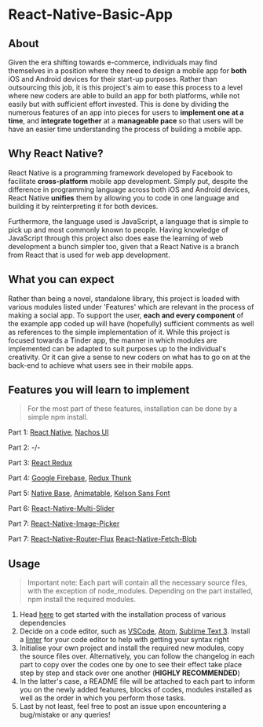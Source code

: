 # React-Native-Basic-App

## About
Given the era shifting towards e-commerce, individuals may find themselves in a position where they need to design a mobile app for **both** iOS and Android devices for their start-up purposes. Rather than outsourcing this job, it is this project's aim to ease this process to a level where new coders are able to build an app for both platforms, while not easily but with sufficient effort invested. This is done by dividing the numerous features of an app into pieces for users to **implement one at a time**, and **integrate together** at a **manageable pace** so that users will be have an easier time understanding the process of building a mobile app.

## Why React Native?
React Native is a programming framework developed by Facebook to facilitate **cross-platform** mobile app development. Simply put, despite the difference in programming language across both iOS and Android devices, React Native **unifies** them by allowing you to code in one language and building it by reinterpreting it for both devices. 

Furthermore, the language used is JavaScript, a language that is simple to pick up and most commonly known to people. Having knowledge of JavaScript through this project also does ease the learning of web development a bunch simpler too, given that a React Native is a branch from React that is used for web app development. 

## What you can expect
Rather than being a novel, standalone library, this project is loaded with various modules listed under 'Features' which are relevant in the process of making a social app. To support the user, **each and every component** of the example app coded up will have (hopefully) sufficient comments as well as references to the simple implementation of it. While this project is focused towards a Tinder app, the manner in which modules are implemented can be adapted to suit purposes up to the individual's creativity. Or it can give a sense to new coders on what has to go on at the back-end to achieve what users see in their mobile apps. 

## Features you will learn to implement
> For the most part of these features, installation can be done by a simple npm install.

Part 1:
[React Native](https://github.com/facebook/react-native/releases/tag/v0.51.0-rc.0), 
[Nachos UI](https://github.com/avocode/nachos-ui)

Part 2:
-/-

Part 3:
[React Redux](https://github.com/reactjs/react-redux)

Part 4:
[Google Firebase](https://firebase.google.com/), 
[Redux Thunk](https://github.com/gaearon/redux-thunk)

Part 5:
[Native Base](https://github.com/GeekyAnts/NativeBase), 
[Animatable](https://github.com/oblador/react-native-animatable), 
[Kelson Sans Font](http://webneel.com/daily/download/7928/3/Kelson%20Sans?title=Download%2026%20Free%20Professional%20Fonts%20for%20Designers&nid=8685)

Part 6:
[React-Native-Multi-Slider](https://github.com/ptomasroos/react-native-multi-slider)

Part 7:
[React-Native-Image-Picker](https://github.com/react-community/react-native-image-picker)

Part 7:
[React-Native-Router-Flux](https://github.com/aksonov/react-native-router-flux)
[React-Native-Fetch-Blob](https://github.com/wkh237/react-native-fetch-blob)

## Usage
> Important note: Each part will contain all the necessary source files, with the exception of node_modules. Depending on the part installed, npm install the required modules.
1. Head [here](https://facebook.github.io/react-native/docs/getting-started.html) to get started with the installation process of various dependencies
2. Decide on a code editor, such as [VSCode](https://code.visualstudio.com/), [Atom](https://atom.io/), [Sublime Text 3](https://www.sublimetext.com/3). Install a [linter](https://eslint.org/) for your code editor to help with getting your syntax right
3. Initialise your own project and install the required new modules, copy the source files over. Alternatively, you can follow the changelog in each part to copy over the codes one by one to see their effect take place step by step and stack over one another (**HIGHLY RECOMMENDED**)
4. In the latter's case, a README file will be attached to each part to inform you on the newly added features, blocks of codes, modules installed as well as the order in which you perform those tasks.
5. Last by not least, feel free to post an issue upon encountering a bug/mistake or any queries!
